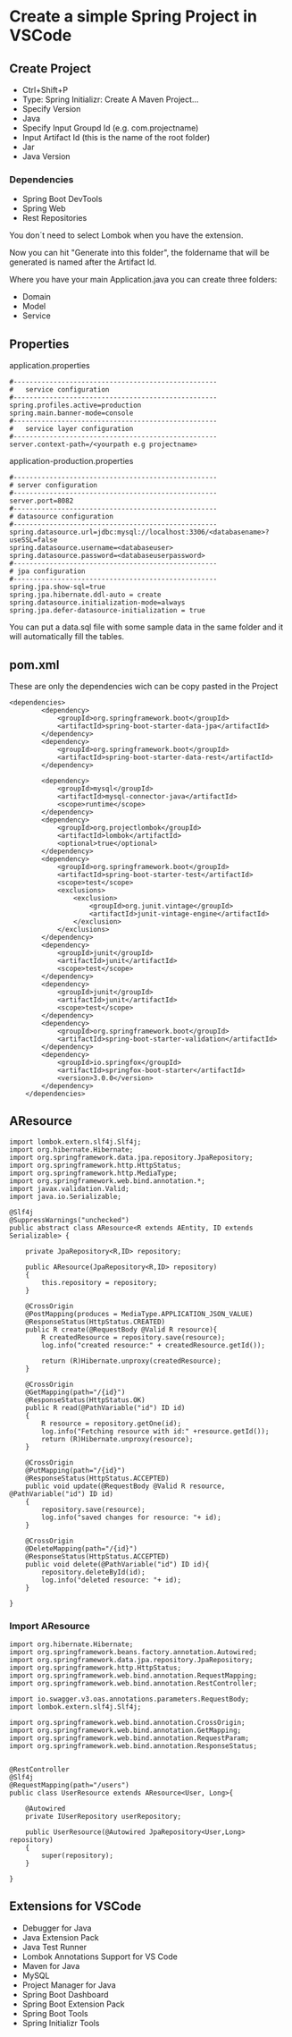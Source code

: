

# Create a simple Spring Project in VSCode

## Create Project

- Ctrl+Shift+P
- Type: Spring Initializr: Create A Maven Project...
- Specify Version
- Java
- Specify Input Groupd Id (e.g. com.projectname)
- Input Artifact Id (this is the name of the root folder)
- Jar
- Java Version

### Dependencies

- Spring Boot DevTools
- Spring Web
- Rest Repositories

You don´t need to select Lombok when you have the extension.

Now you can hit "Generate into this folder", the foldername that will be generated is named after the Artifact Id.

Where you have your main Application.java you can create three folders:

- Domain
- Model 
- Service

## Properties

application.properties
```
#---------------------------------------------------
#   service configuration
#---------------------------------------------------
spring.profiles.active=production
spring.main.banner-mode=console
#---------------------------------------------------
#   service layer configuration
#---------------------------------------------------
server.context-path=/<yourpath e.g projectname>
```

application-production.properties
```
#---------------------------------------------------
# server configuration
#---------------------------------------------------
server.port=8082
#---------------------------------------------------
# datasource configuration
#---------------------------------------------------
spring.datasource.url=jdbc:mysql://localhost:3306/<databasename>?useSSL=false
spring.datasource.username=<databaseuser>
spring.datasource.password=<databaseuserpassword>
#---------------------------------------------------
# jpa configuration
#---------------------------------------------------
spring.jpa.show-sql=true
spring.jpa.hibernate.ddl-auto = create
spring.datasource.initialization-mode=always
spring.jpa.defer-datasource-initialization = true
```
You can put a data.sql file with some sample data in the same folder and it will automatically fill the tables.


## pom.xml

These are only the dependencies wich can be copy pasted in the Project

```
<dependencies>
        <dependency>
            <groupId>org.springframework.boot</groupId>
            <artifactId>spring-boot-starter-data-jpa</artifactId>
        </dependency>
        <dependency>
            <groupId>org.springframework.boot</groupId>
            <artifactId>spring-boot-starter-data-rest</artifactId>
        </dependency>

        <dependency>
            <groupId>mysql</groupId>
            <artifactId>mysql-connector-java</artifactId>
            <scope>runtime</scope>
        </dependency>
        <dependency>
            <groupId>org.projectlombok</groupId>
            <artifactId>lombok</artifactId>
            <optional>true</optional>
        </dependency>
        <dependency>
            <groupId>org.springframework.boot</groupId>
            <artifactId>spring-boot-starter-test</artifactId>
            <scope>test</scope>
            <exclusions>
                <exclusion>
                    <groupId>org.junit.vintage</groupId>
                    <artifactId>junit-vintage-engine</artifactId>
                </exclusion>
            </exclusions>
        </dependency>
        <dependency>
            <groupId>junit</groupId>
            <artifactId>junit</artifactId>
            <scope>test</scope>
        </dependency>
        <dependency>
            <groupId>junit</groupId>
            <artifactId>junit</artifactId>
            <scope>test</scope>
        </dependency>
        <dependency>
            <groupId>org.springframework.boot</groupId>
            <artifactId>spring-boot-starter-validation</artifactId>
        </dependency>
        <dependency>
            <groupId>io.springfox</groupId>
            <artifactId>springfox-boot-starter</artifactId>
            <version>3.0.0</version>
        </dependency>
    </dependencies>
```

## AResource

```
import lombok.extern.slf4j.Slf4j;
import org.hibernate.Hibernate;
import org.springframework.data.jpa.repository.JpaRepository;
import org.springframework.http.HttpStatus;
import org.springframework.http.MediaType;
import org.springframework.web.bind.annotation.*;
import javax.validation.Valid;
import java.io.Serializable;

@Slf4j
@SuppressWarnings("unchecked")
public abstract class AResource<R extends AEntity, ID extends Serializable> {

    private JpaRepository<R,ID> repository;

    public AResource(JpaRepository<R,ID> repository)
    {
        this.repository = repository;
    }
    
    @CrossOrigin
    @PostMapping(produces = MediaType.APPLICATION_JSON_VALUE)
    @ResponseStatus(HttpStatus.CREATED)
    public R create(@RequestBody @Valid R resource){
        R createdResource = repository.save(resource);
        log.info("created resource:" + createdResource.getId());

        return (R)Hibernate.unproxy(createdResource);
    }

    @CrossOrigin
    @GetMapping(path="/{id}")
    @ResponseStatus(HttpStatus.OK)
    public R read(@PathVariable("id") ID id)
    {
        R resource = repository.getOne(id);
        log.info("Fetching resource with id:" +resource.getId());
        return (R)Hibernate.unproxy(resource);
    }

    @CrossOrigin
    @PutMapping(path="/{id}")
    @ResponseStatus(HttpStatus.ACCEPTED)
    public void update(@RequestBody @Valid R resource, @PathVariable("id") ID id)
    {
        repository.save(resource);
        log.info("saved changes for resource: "+ id);
    }

    @CrossOrigin
    @DeleteMapping(path="/{id}")
    @ResponseStatus(HttpStatus.ACCEPTED)
    public void delete(@PathVariable("id") ID id){
        repository.deleteById(id);
        log.info("deleted resource: "+ id);
    }

}
```
### Import AResource

```
import org.hibernate.Hibernate;
import org.springframework.beans.factory.annotation.Autowired;
import org.springframework.data.jpa.repository.JpaRepository;
import org.springframework.http.HttpStatus;
import org.springframework.web.bind.annotation.RequestMapping;
import org.springframework.web.bind.annotation.RestController;

import io.swagger.v3.oas.annotations.parameters.RequestBody;
import lombok.extern.slf4j.Slf4j;

import org.springframework.web.bind.annotation.CrossOrigin;
import org.springframework.web.bind.annotation.GetMapping;
import org.springframework.web.bind.annotation.RequestParam;
import org.springframework.web.bind.annotation.ResponseStatus;


@RestController
@Slf4j
@RequestMapping(path="/users")
public class UserResource extends AResource<User, Long>{
    
    @Autowired
    private IUserRepository userRepository;

    public UserResource(@Autowired JpaRepository<User,Long> repository)
    {
        super(repository);
    }

}
```


## Extensions for VSCode

- Debugger for Java
- Java Extension Pack
- Java Test Runner
- Lombok Annotations Support for VS Code
- Maven for Java
- MySQL
- Project Manager for Java
- Spring Boot Dashboard
- Spring Boot Extension Pack
- Spring Boot Tools
- Spring Initializr Tools


